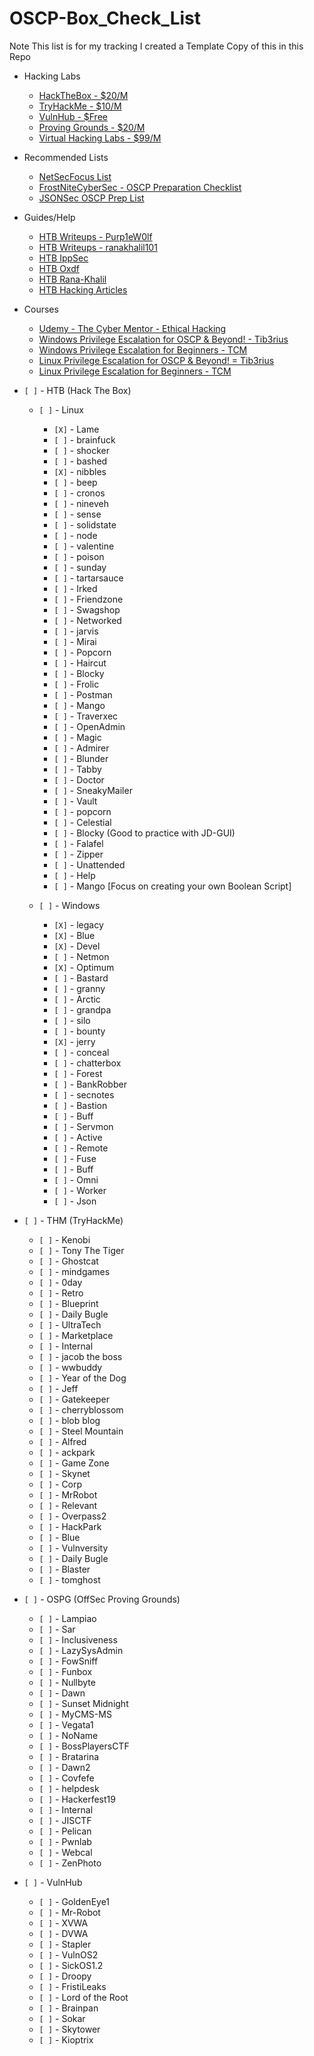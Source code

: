 # OSCP-Box_Check_List
Note This list is for my tracking I created a Template Copy of this in this Repo

- Hacking Labs
  - [HackTheBox - $20/M](https://app.hackthebox.eu/home)
  - [TryHackMe - $10/M](https://tryhackme.com/login)
  - [VulnHub - $Free](https://www.vulnhub.com/)
  - [Proving Grounds - $20/M](https://www.offensive-security.com/labs/individual/)
  - [Virtual Hacking Labs - $99/M](https://www.virtualhackinglabs.com/)

- Recommended Lists
  - [NetSecFocus List](https://docs.google.com/spreadsheets/d/1dwSMIAPIam0PuRBkCiDI88pU3yzrqqHkDtBngUHNCw8/edit#gid=0)
  - [FrostNiteCyberSec - OSCP Preparation Checklist](https://drive.google.com/file/d/1zYQOcr2h2VnRelm0Unx9Sg0Qg1MYDWUg/view)
  - [JSONSec OSCP Prep List](https://docs.google.com/spreadsheets/d/1wW2EOeUo5EkgePheuBfqeUh6Zuh4sPnYVwb7KusoSqc/edit#gid=0)

- Guides/Help
  - [HTB Writeups - Purp1eW0lf](https://github.com/Purp1eW0lf/HackTheBoxWriteups)
  - [HTB Writeups - ranakhalil101](https://medium.com/@ranakhalil101/hack-the-box-jarvis-writeup-w-o-metasploit-9f4cc7907c87)
  - [HTB IppSec](https://www.youtube.com/channel/UCa6eh7gCkpPo5XXUDfygQQA)
  - [HTB Oxdf](https://0xdf.gitlab.io/)
  - [HTB Rana-Khalil](https://rana-khalil.gitbook.io/hack-the-box-oscp-preparation/linux-boxes)
  - [HTB Hacking Articles](https://www.hackingarticles.in/category/ctf-challenges/)

- Courses
  - [Udemy - The Cyber Mentor - Ethical Hacking](https://www.udemy.com/course/practical-ethical-hacking/)
  - [Windows Privilege Escalation for OSCP & Beyond! - Tib3rius](https://www.udemy.com/course/windows-privilege-escalation/)
  - [Windows Privilege Escalation for Beginners - TCM](https://www.udemy.com/course/windows-privilege-escalation-for-beginners/)
  - [Linux Privilege Escalation for OSCP & Beyond! = Tib3rius](https://www.udemy.com/course/linux-privilege-escalation/)
  - [Linux Privilege Escalation for Beginners - TCM](https://www.udemy.com/course/linux-privilege-escalation-for-beginners/)


- `[ ]` - HTB (Hack The Box)
  - `[ ]` - Linux
    - `[X]` - Lame
    - `[ ]` - brainfuck
    - `[ ]` - shocker
    - `[ ]` - bashed
    - `[X]` - nibbles
    - `[ ]` - beep
    - `[ ]` - cronos
    - `[ ]` - nineveh
    - `[ ]` - sense
    - `[ ]` - solidstate
    - `[ ]` - node
    - `[ ]` - valentine
    - `[ ]` - poison
    - `[ ]` - sunday
    - `[ ]` - tartarsauce
    - `[ ]` - Irked
    - `[ ]` - Friendzone
    - `[ ]` - Swagshop
    - `[ ]` - Networked
    - `[ ]` - jarvis
    - `[ ]` - Mirai
    - `[ ]` - Popcorn
    - `[ ]` - Haircut
    - `[ ]` - Blocky
    - `[ ]` - Frolic
    - `[ ]` - Postman
    - `[ ]` - Mango
    - `[ ]` - Traverxec
    - `[ ]` - OpenAdmin
    - `[ ]` - Magic
    - `[ ]` - Admirer
    - `[ ]` - Blunder
    - `[ ]` - Tabby
    - `[ ]` - Doctor
    - `[ ]` - SneakyMailer
    - `[ ]` - Vault
    - `[ ]` - popcorn
    - `[ ]` - Celestial
    - `[ ]` - Blocky (Good to practice with JD-GUI)
    - `[ ]` - Falafel
    - `[ ]` - Zipper
    - `[ ]` - Unattended
    - `[ ]` - Help
    - `[ ]` - Mango [Focus on creating your own Boolean Script]

  - `[ ]` - Windows
    - `[X]` - legacy
    - `[X]` - Blue
    - `[X]` - Devel
    - `[ ]` - Netmon
    - `[X]` - Optimum
    - `[ ]` - Bastard
    - `[ ]` - granny
    - `[ ]` - Arctic
    - `[ ]` - grandpa
    - `[ ]` - silo
    - `[ ]` - bounty
    - `[X]` - jerry
    - `[ ]` - conceal
    - `[ ]` - chatterbox
    - `[ ]` - Forest
    - `[ ]` - BankRobber
    - `[ ]` - secnotes
    - `[ ]` - Bastion
    - `[ ]` - Buff
    - `[ ]` - Servmon
    - `[ ]` - Active
    - `[ ]` - Remote
    - `[ ]` - Fuse
    - `[ ]` - Buff
    - `[ ]` - Omni
    - `[ ]` - Worker
    - `[ ]` - Json


- `[ ]` - THM (TryHackMe)
  - `[ ]` - Kenobi
  - `[ ]` - Tony The Tiger
  - `[ ]` - Ghostcat
  - `[ ]` - mindgames
  - `[ ]` - 0day
  - `[ ]` - Retro
  - `[ ]` - Blueprint
  - `[ ]` - Daily Bugle
  - `[ ]` - UltraTech
  - `[ ]` - Marketplace
  - `[ ]` - Internal
  - `[ ]` - jacob the boss
  - `[ ]` - wwbuddy
  - `[ ]` - Year of the Dog
  - `[ ]` - Jeff
  - `[ ]` - Gatekeeper
  - `[ ]` - cherryblossom
  - `[ ]` - blob blog
  - `[ ]` - Steel Mountain
  - `[ ]` - Alfred
  - `[ ]` - ackpark
  - `[ ]` - Game Zone
  - `[ ]` - Skynet
  - `[ ]` - Corp
  - `[ ]` - MrRobot
  - `[ ]` - Relevant
  - `[ ]` - Overpass2
  - `[ ]` - HackPark
  - `[ ]` - Blue
  - `[ ]` - Vulnversity
  - `[ ]` - Daily Bugle
  - `[ ]` - Blaster
  - `[ ]` - tomghost


- `[ ]` - OSPG (OffSec Proving Grounds)
  - `[ ]` - Lampiao
  - `[ ]` - Sar
  - `[ ]` - Inclusiveness
  - `[ ]` - LazySysAdmin
  - `[ ]` - FowSniff
  - `[ ]` - Funbox
  - `[ ]` - Nullbyte
  - `[ ]` - Dawn
  - `[ ]` - Sunset Midnight
  - `[ ]` - MyCMS-MS
  - `[ ]` - Vegata1
  - `[ ]` - NoName
  - `[ ]` - BossPlayersCTF
  - `[ ]` - Bratarina
  - `[ ]` - Dawn2
  - `[ ]` - Covfefe
  - `[ ]` - helpdesk
  - `[ ]` - Hackerfest19
  - `[ ]` - Internal
  - `[ ]` - JISCTF
  - `[ ]` - Pelican
  - `[ ]` - Pwnlab
  - `[ ]` - Webcal
  - `[ ]` - ZenPhoto

- `[ ]` - VulnHub
  - `[ ]` - GoldenEye1
  - `[ ]` - Mr-Robot
  - `[ ]` - XVWA
  - `[ ]` - DVWA
  - `[ ]` - Stapler
  - `[ ]` - VulnOS2
  - `[ ]` - SickOS1.2
  - `[ ]` - Droopy
  - `[ ]` - FristiLeaks
  - `[ ]` - Lord of the Root
  - `[ ]` - Brainpan
  - `[ ]` - Sokar
  - `[ ]` - Skytower
  - `[ ]` - Kioptrix